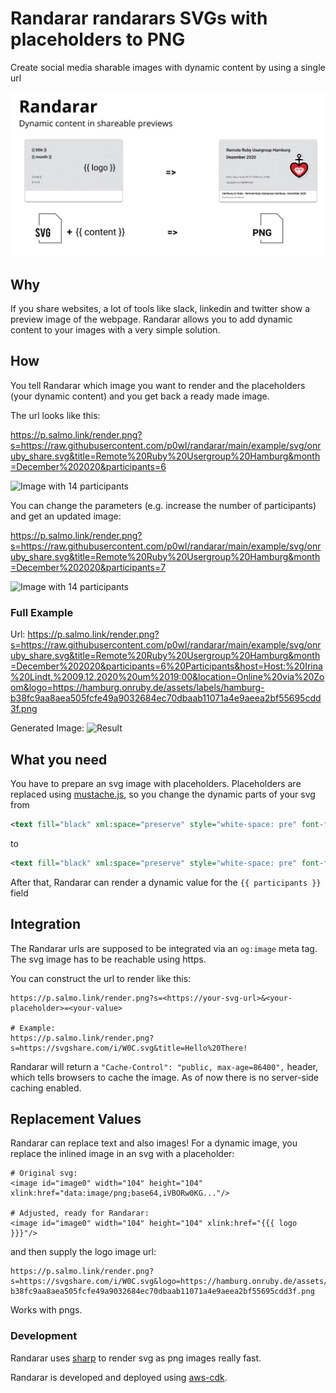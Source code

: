 # Randarar randarars SVGs with placeholders to PNG
Create social media sharable images with dynamic content by using a single url

![Explanation](/example/svg/explanation.png)

## Why
If you share websites, a lot of tools like slack, linkedin and twitter show a preview image of the webpage. Randarar allows you to add dynamic content to your images with a very simple solution.

## How
You tell Randarar which image you want to render and the placeholders (your dynamic content) and you get back a ready made image.

The url looks like this:

https://p.salmo.link/render.png?s=https://raw.githubusercontent.com/p0wl/randarar/main/example/svg/onruby_share.svg&title=Remote%20Ruby%20Usergroup%20Hamburg&month=December%202020&participants=6

![Image with 14 participants](https://p.salmo.link/render.png?s=https://raw.githubusercontent.com/p0wl/randarar/main/example/svg/onruby_share.svg&title=Remote%20Ruby%20Usergroup%20Hamburg&month=December%202020&participants=6)

You can change the parameters (e.g. increase the number of participants) and get an updated image:

https://p.salmo.link/render.png?s=https://raw.githubusercontent.com/p0wl/randarar/main/example/svg/onruby_share.svg&title=Remote%20Ruby%20Usergroup%20Hamburg&month=December%202020&participants=7

![Image with 14 participants](https://p.salmo.link/render.png?s=https://raw.githubusercontent.com/p0wl/randarar/main/example/svg/onruby_share.svg&title=Remote%20Ruby%20Usergroup%20Hamburg&month=December%202020&participants=7)


### Full Example
Url: 
https://p.salmo.link/render.png?s=https://raw.githubusercontent.com/p0wl/randarar/main/example/svg/onruby_share.svg&title=Remote%20Ruby%20Usergroup%20Hamburg&month=December%202020&participants=6%20Participants&host=Host:%20Irina%20Lindt,%2009.12.2020%20um%2019:00&location=Online%20via%20Zoom&logo=https://hamburg.onruby.de/assets/labels/hamburg-b38fc9aa8aea505fcfe49a9032684ec70dbaab11071a4e9aeea2bf55695cdd3f.png

Generated Image: 
![Result](https://p.salmo.link/render.png?s=https://raw.githubusercontent.com/p0wl/randarar/main/example/svg/onruby_share.svg&title=Remote%20Ruby%20Usergroup%20Hamburg&month=December%202020&participants=6%20Participants&host=Host:%20Irina%20Lindt,%2009.12.2020%20um%2019:00&location=Online%20via%20Zoom&logo=https://hamburg.onruby.de/assets/labels/hamburg-b38fc9aa8aea505fcfe49a9032684ec70dbaab11071a4e9aeea2bf55695cdd3f.png)


## What you need

You have to prepare an svg image with placeholders. Placeholders are replaced using [mustache.js](https://github.com/janl/mustache.js/), so you change the dynamic parts of your svg from

```svg
<text fill="black" xml:space="preserve" style="white-space: pre" font-family="DM Sans" font-size="20" font-weight="bold" letter-spacing="-0.02em"><tspan x="1146.97" y="580.884">99</tspan></text>
```

to 

```svg
<text fill="black" xml:space="preserve" style="white-space: pre" font-family="DM Sans" font-size="20" font-weight="bold" letter-spacing="-0.02em"><tspan x="1146.97" y="580.884">{{participants}}</tspan></text>
```

After that, Randarar can render a dynamic value for the `{{ participants }}` field

## Integration

The Randarar urls are supposed to be integrated via an `og:image` meta tag.
The svg image has to be reachable using https.

You can construct the url to render like this:

```
https://p.salmo.link/render.png?s=<https://your-svg-url>&<your-placeholder>=<your-value>

# Example:
https://p.salmo.link/render.png?s=https://svgshare.com/i/W0C.svg&title=Hello%20There!
```

Randarar will return a `"Cache-Control": "public, max-age=86400",` header, which tells browsers to cache the image. As of now there is no server-side caching enabled.

## Replacement Values
Randarar can replace text and also images! For a dynamic image, you replace the inlined image in an svg with a placeholder:


```
# Original svg:
<image id="image0" width="104" height="104" xlink:href="data:image/png;base64,iVBORw0KG..."/>

# Adjusted, ready for Randarar:
<image id="image0" width="104" height="104" xlink:href="{{{ logo }}}"/>

```

and then supply the logo image url:

```
https://p.salmo.link/render.png?s=https://svgshare.com/i/W0C.svg&logo=https://hamburg.onruby.de/assets/labels/hamburg-b38fc9aa8aea505fcfe49a9032684ec70dbaab11071a4e9aeea2bf55695cdd3f.png
```

Works with pngs.


### Development
Randarar uses [sharp](https://github.com/lovell/sharp) to render svg as png images really fast.

Randarar is developed and deployed using [aws-cdk](https://github.com/aws/aws-cdk).
